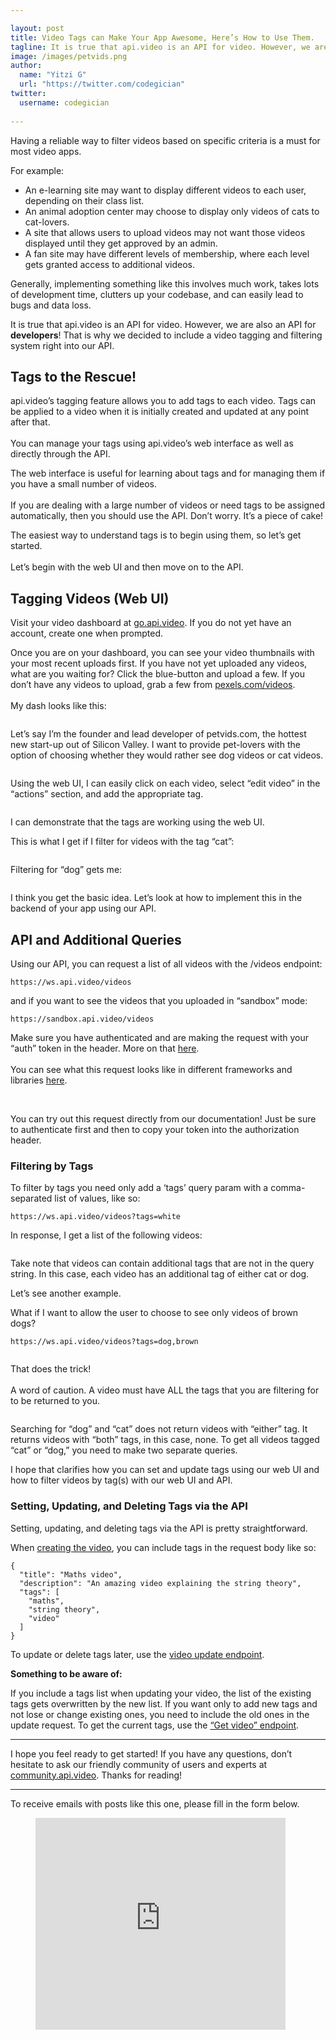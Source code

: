 ```yaml
---

layout: post
title: Video Tags can Make Your App Awesome, Here’s How to Use Them.
tagline: It is true that api.video is an API for video. However, we are also an API for developers! That is why we decided to bake a video tagging and filtering system right into our API.
image: /images/petvids.png
author:
  name: "Yitzi G"
  url: "https://twitter.com/codegician"
twitter:
  username: codegician
  
---
```


<p>Having a reliable way to filter videos based on specific criteria is a must for most video apps.</p>
<!--more-->
<p>For example: </p><ul><li>An e-learning site may want to display different videos to each user, depending on their class list.</li><li>An animal adoption center may choose to display only videos of cats to cat-lovers.</li><li>A site that allows users to upload videos may not want those videos displayed until they get approved by an admin. </li><li>A fan site may have different levels of membership, where each level gets granted access to additional videos.</li></ul><p>Generally, implementing something like this involves much work, takes lots of development time, clutters up your codebase, and can easily lead to bugs and data loss.</p><p>It is true that api.video is an API for video. However, we are also an API for <strong>developers</strong>! That is why we decided to include a video tagging and filtering system right into our API.</p><h2 id="6q2qe">Tags to the Rescue!</h2><p>api.video’s tagging feature allows you to add tags to each video. Tags can be applied to a video when it is initially created and updated at any point after that.<br/><br/>You can manage your tags using api.video’s web interface as well as directly through the API.</p><p>The web interface is useful for learning about tags and for managing them if you have a small number of videos.<br/><br/>If you are dealing with a large number of videos or need tags to be assigned automatically, then you should use the API. Don’t worry. It’s a piece of cake!</p><p>The easiest way to understand tags is to begin using them, so let’s get started.<br/><br/>Let’s begin with the web UI and then move on to the API.</p><h2 id="8lltk">Tagging Videos (Web UI)</h2><p>Visit your video dashboard at <a target="_blank"  href="https://go.api.video">go.api.video</a>. If you do not yet have an account, create one when prompted.</p><p>Once you are on your dashboard, you can see your video thumbnails with your most recent uploads first. If you have not yet uploaded any videos, what are you waiting for? Click the blue-button and upload a few. If you don’t have any videos to upload, grab a few from  <a   href="https://www.pexels.com/videos/">pexels.com/videos</a>.<br/><br/>My dash looks like this:</p><figure class="image regular "><picture style=""><source srcset="https://images.storychief.com/account_21166/dash_828d1066735dd474873e798faf29b15b_800.PNG 1x" media="(max-width: 768px)" /><source srcset="https://images.storychief.com/account_21166/dash_828d1066735dd474873e798faf29b15b_800.PNG 1x" media="(min-width: 769px)" /><img style="" alt="" src="https://images.storychief.com/account_21166/dash_828d1066735dd474873e798faf29b15b_800.PNG" /></picture></figure><p>Let’s say I’m the founder and lead developer of petvids.com, the hottest new start-up out of Silicon Valley. I want to provide pet-lovers with the option of choosing whether they would rather see dog videos or cat videos.</p><figure class="image regular "><picture style=""><source srcset="https://images.storychief.com/account_21166/petvids_cadfcfc1c2d8d9e3f0cf8db6e4126f70_800.PNG 1x" media="(max-width: 768px)" /><source srcset="https://images.storychief.com/account_21166/petvids_cadfcfc1c2d8d9e3f0cf8db6e4126f70_800.PNG 1x" media="(min-width: 769px)" /><img style="" alt="" src="https://images.storychief.com/account_21166/petvids_cadfcfc1c2d8d9e3f0cf8db6e4126f70_800.PNG" /></picture></figure><p>Using the web UI, I can easily click on each video, select “edit video” in the “actions” section, and add the appropriate tag.</p><figure class="image regular "><picture style=""><source srcset="https://images.storychief.com/account_21166/tags_75e4b145169cc27c454af6546aa34dfa_800.PNG 1x" media="(max-width: 768px)" /><source srcset="https://images.storychief.com/account_21166/tags_75e4b145169cc27c454af6546aa34dfa_800.PNG 1x" media="(min-width: 769px)" /><img style="" alt="" src="https://images.storychief.com/account_21166/tags_75e4b145169cc27c454af6546aa34dfa_800.PNG" /></picture></figure><p>I can demonstrate that the tags are working using the web UI.</p><p>This is what I get if I filter for videos with the tag “cat”:</p><figure class="image large "><picture style=""><source srcset="https://images.storychief.com/account_21166/cat_f46d71781018d9277f0bb496f9852449_800.PNG 1x" media="(max-width: 768px)" /><source srcset="https://images.storychief.com/account_21166/cat_f46d71781018d9277f0bb496f9852449_1000.PNG 1x" media="(min-width: 769px)" /><img style="" alt="" src="https://images.storychief.com/account_21166/cat_f46d71781018d9277f0bb496f9852449_1000.PNG" /></picture></figure><p>Filtering for “dog” gets me:</p><figure class="image large "><picture style=""><source srcset="https://images.storychief.com/account_21166/Capture2_4628ffdaa5791205248152db8186c72b_800.PNG 1x" media="(max-width: 768px)" /><source srcset="https://images.storychief.com/account_21166/Capture2_4628ffdaa5791205248152db8186c72b_1000.PNG 1x" media="(min-width: 769px)" /><img style="" alt="" src="https://images.storychief.com/account_21166/Capture2_4628ffdaa5791205248152db8186c72b_1000.PNG" /></picture></figure><p>I think you get the basic idea. Let’s look at how to implement this in the backend of your app using our API.</p><h2 id="1q8l4">API and Additional Queries</h2><p> Using our API, you can request a list of all videos with the /videos endpoint:</p><pre><code>https://ws.api.video/videos</code></pre><p>and if you want to see the videos that you uploaded in “sandbox” mode:</p><pre><code>https://sandbox.api.video/videos</code></pre><p>Make sure you have authenticated and are making the request with your “auth” token in the header. More on that <a target="_blank"  href="https://docs.api.video/5.1/videos-and-streaming/Authentication-tutorial">here</a>.<br/><br/>You can see what this request looks like in different frameworks and libraries <a target="_blank"  href="https://docs.api.video/5.1/videos/list-videos">here</a>.</p><figure class="image large "><picture style=""><source srcset="https://images.storychief.com/account_21166/Capture_bc36aeb40326e4bdb5f942f394dcdf6e_800.PNG 1x" media="(max-width: 768px)" /><source srcset="https://images.storychief.com/account_21166/Capture_bc36aeb40326e4bdb5f942f394dcdf6e_1000.PNG 1x" media="(min-width: 769px)" /><img style="" alt="" src="https://images.storychief.com/account_21166/Capture_bc36aeb40326e4bdb5f942f394dcdf6e_1000.PNG" /></picture></figure><p><br/>You can try out this request directly from our documentation! Just be sure to authenticate first and then to copy your token into the authorization header.</p><h3 id="3ojq6">Filtering by Tags</h3><p>To filter by tags you need only add a ‘tags’ query param with a comma-separated list of values, like so:</p><pre><code>https://ws.api.video/videos?tags=white</code></pre><p>In response, I get a list of the following videos:</p><figure class="image large "><picture style=""><source srcset="https://images.storychief.com/account_21166/Capture5_df1cae729dabf5e0adb544dd5e169bd4_800.PNG 1x" media="(max-width: 768px)" /><source srcset="https://images.storychief.com/account_21166/Capture5_df1cae729dabf5e0adb544dd5e169bd4_1000.PNG 1x" media="(min-width: 769px)" /><img style="" alt="" src="https://images.storychief.com/account_21166/Capture5_df1cae729dabf5e0adb544dd5e169bd4_1000.PNG" /></picture></figure><p>Take note that videos can contain additional tags that are not in the query string. In this case, each video has an additional tag of either cat or dog.</p><p>Let’s see another example.</p><p>What if I want to allow the user to choose to see only videos of brown dogs?</p><pre><code>https://ws.api.video/videos?tags=dog,brown</code></pre><figure class="image large "><picture style=""><source srcset="https://images.storychief.com/account_21166/Capture3_bc63f7cb730b9250f8397c81ee557932_800.PNG 1x" media="(max-width: 768px)" /><source srcset="https://images.storychief.com/account_21166/Capture3_bc63f7cb730b9250f8397c81ee557932_1000.PNG 1x" media="(min-width: 769px)" /><img style="" alt="" src="https://images.storychief.com/account_21166/Capture3_bc63f7cb730b9250f8397c81ee557932_1000.PNG" /></picture></figure><p>That does the trick!<br/><br/>A word of caution. A video must have ALL the tags that you are filtering for to be returned to you.</p><figure class="image regular "><picture style=""><source srcset="https://images.storychief.com/account_21166/Capture4_5204ecb935147d546ecfdff4009d2239_800.PNG 1x" media="(max-width: 768px)" /><source srcset="https://images.storychief.com/account_21166/Capture4_5204ecb935147d546ecfdff4009d2239_800.PNG 1x" media="(min-width: 769px)" /><img style="" alt="" src="https://images.storychief.com/account_21166/Capture4_5204ecb935147d546ecfdff4009d2239_800.PNG" /></picture></figure><p>Searching for “dog” and “cat” does not return videos with “either” tag. It returns videos with “both” tags, in this case, none. To get all videos tagged “cat” or “dog,” you need to make two separate queries.</p><p>I hope that clarifies how you can set and update tags using our web UI and how to filter videos by tag(s) with our web UI and API.</p><h3 id="7vtjg">Setting, Updating, and Deleting Tags via the API</h3><p>Setting, updating, and deleting tags via the API is pretty straightforward. </p><p>When <a target="_blank"  href="https://docs.api.video/5.1/videos/create-video">creating the video</a>, you can include tags in the request body like so:</p><pre><code>{<br/>  &quot;title&quot;: &quot;Maths video&quot;,<br/>  &quot;description&quot;: &quot;An amazing video explaining the string theory&quot;,<br/>  &quot;tags&quot;: [<br/>    &quot;maths&quot;,<br/>    &quot;string theory&quot;,<br/>    &quot;video&quot;<br/>  ]<br/>}</code></pre><p> To update or delete tags later, use the <a target="_blank"  href="https://docs.api.video/5.1/videos/update-a-video">video update endpoint</a>. </p><p><strong>Something to be aware of:</strong></p><p>If you include a tags list when updating your video, the list of the existing tags gets overwritten by the new list. If you want only to add new tags and not lose or change existing ones, you need to include the old ones in the update request. To get the current tags, use the <a target="_blank"  href="https://docs.api.video/5.1/videos/get-video">“Get video” endpoint</a>.</p><hr/><p>I hope you feel ready to get started! If you have any questions, don’t hesitate to ask our friendly community of users and experts at <a target="_blank"  href="https://community.api.video">community.api.video</a>. Thanks for reading!</p><hr/><p>To receive emails with posts like this one, please fill in the form below. </p><figure class="capture"><div class="embed-container"><iframe src="https://app.storychief.io/capture/4367" frameborder="0" scrolling="no" sandbox="allow-forms allow-scripts allow-same-origin" width="400" height="339" style="max-width: 100%;"></iframe></div></figure><!-- strchf script -->
<script>
        if(window.strchfSettings === undefined) window.strchfSettings = {};
    window.strchfSettings.stats = {url: "https://api-video.storychief.io/video-tags-can-make-your-app-awesome-here-s-how-to-use-them?id=1188158071&type=27",title: "Video Tags can Make Your App Awesome, Here’s How to Use Them.",id: "4d243e33-fa51-4214-b7d7-78371ef08d5e"};
            (function(d, s, id) {
      var js, sjs = d.getElementsByTagName(s)[0];
      if (d.getElementById(id)) {window.strchf.update(); return;}
      js = d.createElement(s); js.id = id;
      js.src = "https://d37oebn0w9ir6a.cloudfront.net/scripts/v0/strchf.js";
      js.async = true;
      sjs.parentNode.insertBefore(js, sjs);
    }(document, 'script', 'storychief-jssdk'))
    </script>
<!-- End strchf script -->